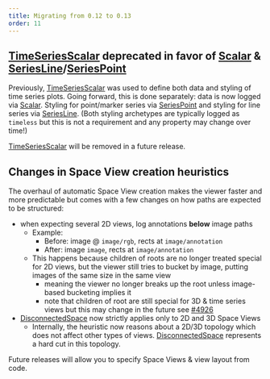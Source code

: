 ```yaml
---
title: Migrating from 0.12 to 0.13
order: 11
---
```


## [TimeSeriesScalar](../types/archetypes/time_series_scalar.md) deprecated in favor of [Scalar](../types/archetypes/scalar.md) & [SeriesLine](../types/archetypes/series_line.md)/[SeriesPoint](../types/archetypes/series_point.md)

Previously, [TimeSeriesScalar](../types/archetypes/time_series_scalar.md) was used to define both
data and styling of time series plots.
Going forward, this is done separately: data is now logged via [Scalar](../types/archetypes/scalar.md).
Styling for point/marker series via [SeriesPoint](../types/archetypes/series_point.md) and styling for
line series via [SeriesLine](../types/archetypes/series_line.md).
(Both styling archetypes are typically logged as `timeless` but this is not a requirement and any property may change over time!)

[TimeSeriesScalar](../types/archetypes/time_series_scalar.md) will be removed in a future release.

## Changes in Space View creation heuristics

The overhaul of automatic Space View creation makes the viewer faster and
more predictable but comes with a few changes on how paths are expected to be structured:

* when expecting several 2D views, log annotations **below** image paths
  * Example:
    * Before: image @ `image/rgb`, rects at `image/annotation`
    * After: image `image`, rects at `image/annotation`
  * This happens because children of roots are no longer treated special for 2D views, but the viewer still
    tries to bucket by image, putting images of the same size in the same view
    * meaning the viewer no longer breaks up the root unless image-based bucketing implies it
    * note that children of root are still special for 3D & time series views but this may change in the future
      see [#4926](https://github.com/rerun-io/rerun/issues/4926)
* [DisconnectedSpace](../types/archetypes/disconnected_space.md) now strictly applies only to 2D and 3D Space Views
  * Internally, the heuristic now reasons about a 2D/3D topology which does not affect other types of views.
    [DisconnectedSpace](../types/archetypes/disconnected_space.md) represents a hard cut in this topology.

Future releases will allow you to specify Space Views & view layout from code.
